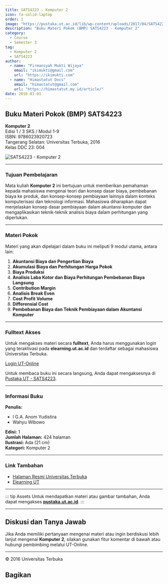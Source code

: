 ```yaml
--- 
title: SATS4223 – Komputer 2
icon: fa-solid:laptop
order: 1
image: "https://pustaka.ut.ac.id/lib/wp-content/uploads/2017/04/SATS4223.jpg"
description: "Buku Materi Pokok (BMP) SATS4223 - Komputer 2"
category:
  - Course
  - Semester 3
tag:
  - Komputer 2
  - SATS4223
author:
  - name: "Firmansyah Mukti Wijaya"
    email: "ikimukti@gmail.com"
    url: "https://ikimukti.com"
  - name: "Himastatut Docs"
    email: "himastatut@gmail.com"
    url: "https://himastatut.my.id/article/"
date: 2016-01-01
--- 
```


## Buku Materi Pokok (BMP) SATS4223

**Komputer 2**  
Edisi 1 / 3 SKS / Modul 1-9  
ISBN: 9786023920723  
Tangerang Selatan: Universitas Terbuka, 2016  
Kelas DDC 23: 004  

![SATS4223 - Komputer 2](https://pustaka.ut.ac.id/lib/wp-content/uploads/2017/04/SATS4223.jpg)

--- 

### Tujuan Pembelajaran

Mata kuliah **Komputer 2** ini bertujuan untuk memberikan pemahaman kepada mahasiswa mengenai teori dan konsep dasar biaya, pembebanan biaya ke produk, dan konsep-konsep pembiayaan lainnya dalam konteks komputerisasi dan teknologi informasi. Mahasiswa diharapkan dapat menjelaskan konsep dasar pembiayaan dalam akuntansi komputer dan mengaplikasikan teknik-teknik analisis biaya dalam perhitungan yang diperlukan.

--- 

### Materi Pokok

Materi yang akan dipelajari dalam buku ini meliputi 9 modul utama, antara lain:

1. **Akuntansi Biaya dan Pengertian Biaya**
2. **Akumulasi Biaya dan Perhitungan Harga Pokok**
3. **Biaya Produksi**
4. **Analisis Laba Kotor dan Biaya Perhitungan Pembebanan Biaya Langsung**
5. **Contribution Margin**
6. **Analisis Break Even**
7. **Cost Profit Volume**
8. **Differensial Cost**
9. **Pembebanan Biaya dan Teknik Pembiayaan dalam Akuntansi Komputer**

--- 

### Fulltext Akses

Untuk mengakses materi secara **fulltext**, Anda harus menggunakan login yang teraktivasi pada **elearning.ut.ac.id** dan terdaftar sebagai mahasiswa Universitas Terbuka.

[Login UT-Online](http://elearning.ut.ac.id)

Untuk membaca buku ini secara langsung, Anda dapat mengaksesnya di [Pustaka UT - SATS4223](https://pustaka.ut.ac.id/lib/sats4223-komputer-2/).

--- 

### Informasi Buku

**Penulis:**  
- I G.A. Anom Yudistira  
- Wahyu Wibowo  

**Edisi:** 1  
**Jumlah Halaman:** 424 halaman  
**Ilustrasi:** Ada (21 cm)  
**Kategori:** Komputer 2  

--- 

### Link Tambahan

- [Halaman Resmi Universitas Terbuka](https://www.ut.ac.id)
- [Elearning UT](http://elearning.ut.ac.id)

--- 

::: tip Assets
Untuk mendapatkan materi atau gambar tambahan, Anda dapat mengakses **[pustaka.ut.ac.id](https://pustaka.ut.ac.id)**.
:::

--- 

## Diskusi dan Tanya Jawab

Jika Anda memiliki pertanyaan mengenai materi atau ingin berdiskusi lebih lanjut mengenai **Komputer 2**, silakan gunakan fitur komentar di bawah atau hubungi pembimbing melalui UT-Online.

--- 

<footer>
  <p>© 2016 Universitas Terbuka</p>
</footer>


## Bagikan
<Share colorful />
<GitContributors />
<GitChangelog />